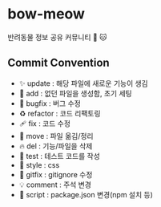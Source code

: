 # bow-meow

반려동물 정보 공유 커뮤니티 🐶 🐱

## Commit Convention

- ✨ update : 해당 파일에 새로운 기능이 생김
- 🎉 add : 없던 파일을 생성함, 초기 세팅
- 🐛 bugfix : 버그 수정
- ♻️ refactor : 코드 리팩토링
- 🩹 fix : 코드 수정
- 🚚 move : 파일 옮김/정리
- 🔥 del : 기능/파일을 삭제
- 🍻 test : 테스트 코드를 작성
- 💄 style : css
- 🙈 gitfix : gitignore 수정
- 💡 comment : 주석 변경
- 🔨 script : package.json 변경(npm 설치 등)
